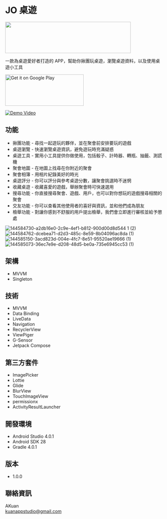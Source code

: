 # JO 桌遊

<img src="https://firebasestorage.googleapis.com/v0/b/jo-tabletop-game.appspot.com/o/readme%2Fjo_title.png?alt=media&token=663b981d-9728-436b-844e-eb917cc5ee98"  width="400" height="100" /> 

一款為桌遊愛好者打造的 APP，幫助你揪團玩桌遊，瀏覽桌遊資料，以及使用桌遊小工具

 <a href='https://play.google.com/store/apps/details?id=com.kappstudio.joboardgame&pcampaignid=pcampaignidMKT-Other-global-all-co-prtnr-py-PartBadge-Mar2515-1' ><img alt='Get it on Google Play' src='https://play.google.com/intl/en_us/badges/static/images/badges/en_badge_web_generic.png'  width="250" height="100" /></a>
  
  <a href='https://youtu.be/F4pF40-fW-g' ><img alt='Demo Video' src='https://firebasestorage.googleapis.com/v0/b/publisher-77e03.appspot.com/o/jodemoyt.PNG?alt=media&token=0eb17c39-e111-4d2a-a583-d7e9f0cf9ba7' /></a>

 
## 功能

- 揪團功能 - 尋找一起遊玩的夥伴，並在聚會前安排要玩的遊戲
- 桌遊瀏覽 - 快速瀏覽桌遊資訊，避免遊玩時充滿疑惑
- 桌遊工具 - 實用小工具提供你做使用，包括骰子、計時器、轉瓶、抽籤、測謊機
- 聚會地圖 - 在地圖上找尋在你附近的聚會 
- 聚會相簿 - 用相片紀錄美好的時光
- 桌遊評分 - 你可以評分與參考桌遊分數，讓聚會挑選時不迷惘
- 收藏桌遊 - 收藏喜愛的遊戲，舉辦聚會時可快速選用
- 搜尋功能 - 你直接搜尋聚會、遊戲、用戶，也可以對你想玩的遊戲搜尋相關的聚會 
- 交友功能 - 你可以查看其他使用者的喜好與資訊，並和他們成為朋友
- 檢舉功能 - 對讓你感到不舒服的用戶提出檢舉，我們會立即進行審核並給予懲處
 
![144584730-a2db16e0-2c9e-4ef1-b812-900d00d8d544 1 (2)](https://user-images.githubusercontent.com/51369777/144783155-016eb8e7-d617-480c-96a3-2bb1d732e682.png)
![144584762-dcebea71-d2d3-485c-8e59-8b04096ac8da (1)](https://user-images.githubusercontent.com/51369777/144783161-7eec9320-bbd3-4460-949b-bf256cc0d7fb.png)
![144585150-3acd823d-004e-4fc7-8e51-95520ae19666 (1)](https://user-images.githubusercontent.com/51369777/144783164-8c2435bc-9612-4600-a0c4-59b8fc47769a.png)
![144585073-36ec7e9e-d208-48d5-be0a-735e6945cc53 (1)](https://user-images.githubusercontent.com/51369777/144783167-d5090596-c4f7-46a5-9bb0-e2954ad617c7.png)




## 架構

- MVVM
- Singleton 

## 技術

- MVVM
- Data Binding
- LiveData
- Navigation
- RecyclerView
- ViewPiger
- G-Sensor
- Jetpack Compose


## 第三方套件

- ImagePicker
- Lottie
- Glide
- BlurView
- TouchImageView
- permissionx
- ActivityResultLauncher

## 開發環境

- Android Studio 4.0.1
- Android SDK 28
- Gradle 4.0.1

## 版本

- 1.0.0

## 聯絡資訊
AKuan<br>
kuanappstudio@gmail.com</br>
